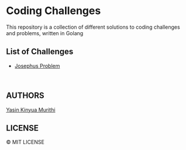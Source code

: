 # Coding Challenges
This repository is a collection of different solutions to coding challenges and problems, written in Golang

## List of Challenges
- [Josephus Problem](https://github.com/Yaska1706/CodingChallenges/tree/main/JosephusProblem)

<br>

## AUTHORS
[Yasin Kinyua Murithi](https://github.com/yaska1706/) 

## LICENSE
&copy; MIT LICENSE 